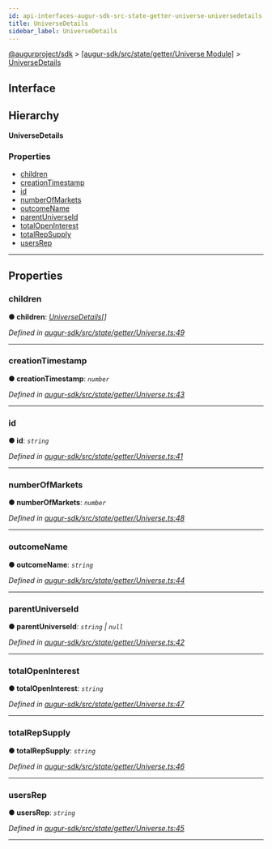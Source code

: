 ```yaml
---
id: api-interfaces-augur-sdk-src-state-getter-universe-universedetails
title: UniverseDetails
sidebar_label: UniverseDetails
---
```


[@augurproject/sdk](api-readme.md) > [[augur-sdk/src/state/getter/Universe Module]](api-modules-augur-sdk-src-state-getter-universe-module.md) > [UniverseDetails](api-interfaces-augur-sdk-src-state-getter-universe-universedetails.md)

## Interface

## Hierarchy

**UniverseDetails**

### Properties

* [children](api-interfaces-augur-sdk-src-state-getter-universe-universedetails.md#children)
* [creationTimestamp](api-interfaces-augur-sdk-src-state-getter-universe-universedetails.md#creationtimestamp)
* [id](api-interfaces-augur-sdk-src-state-getter-universe-universedetails.md#id)
* [numberOfMarkets](api-interfaces-augur-sdk-src-state-getter-universe-universedetails.md#numberofmarkets)
* [outcomeName](api-interfaces-augur-sdk-src-state-getter-universe-universedetails.md#outcomename)
* [parentUniverseId](api-interfaces-augur-sdk-src-state-getter-universe-universedetails.md#parentuniverseid)
* [totalOpenInterest](api-interfaces-augur-sdk-src-state-getter-universe-universedetails.md#totalopeninterest)
* [totalRepSupply](api-interfaces-augur-sdk-src-state-getter-universe-universedetails.md#totalrepsupply)
* [usersRep](api-interfaces-augur-sdk-src-state-getter-universe-universedetails.md#usersrep)

---

## Properties

<a id="children"></a>

###  children

**● children**: *[UniverseDetails](api-interfaces-augur-sdk-src-state-getter-universe-universedetails.md)[]*

*Defined in [augur-sdk/src/state/getter/Universe.ts:49](https://github.com/AugurProject/augur/blob/1e1466f1d3/packages/augur-sdk/src/state/getter/Universe.ts#L49)*

___
<a id="creationtimestamp"></a>

###  creationTimestamp

**● creationTimestamp**: *`number`*

*Defined in [augur-sdk/src/state/getter/Universe.ts:43](https://github.com/AugurProject/augur/blob/1e1466f1d3/packages/augur-sdk/src/state/getter/Universe.ts#L43)*

___
<a id="id"></a>

###  id

**● id**: *`string`*

*Defined in [augur-sdk/src/state/getter/Universe.ts:41](https://github.com/AugurProject/augur/blob/1e1466f1d3/packages/augur-sdk/src/state/getter/Universe.ts#L41)*

___
<a id="numberofmarkets"></a>

###  numberOfMarkets

**● numberOfMarkets**: *`number`*

*Defined in [augur-sdk/src/state/getter/Universe.ts:48](https://github.com/AugurProject/augur/blob/1e1466f1d3/packages/augur-sdk/src/state/getter/Universe.ts#L48)*

___
<a id="outcomename"></a>

###  outcomeName

**● outcomeName**: *`string`*

*Defined in [augur-sdk/src/state/getter/Universe.ts:44](https://github.com/AugurProject/augur/blob/1e1466f1d3/packages/augur-sdk/src/state/getter/Universe.ts#L44)*

___
<a id="parentuniverseid"></a>

###  parentUniverseId

**● parentUniverseId**: *`string` \| `null`*

*Defined in [augur-sdk/src/state/getter/Universe.ts:42](https://github.com/AugurProject/augur/blob/1e1466f1d3/packages/augur-sdk/src/state/getter/Universe.ts#L42)*

___
<a id="totalopeninterest"></a>

###  totalOpenInterest

**● totalOpenInterest**: *`string`*

*Defined in [augur-sdk/src/state/getter/Universe.ts:47](https://github.com/AugurProject/augur/blob/1e1466f1d3/packages/augur-sdk/src/state/getter/Universe.ts#L47)*

___
<a id="totalrepsupply"></a>

###  totalRepSupply

**● totalRepSupply**: *`string`*

*Defined in [augur-sdk/src/state/getter/Universe.ts:46](https://github.com/AugurProject/augur/blob/1e1466f1d3/packages/augur-sdk/src/state/getter/Universe.ts#L46)*

___
<a id="usersrep"></a>

###  usersRep

**● usersRep**: *`string`*

*Defined in [augur-sdk/src/state/getter/Universe.ts:45](https://github.com/AugurProject/augur/blob/1e1466f1d3/packages/augur-sdk/src/state/getter/Universe.ts#L45)*

___

